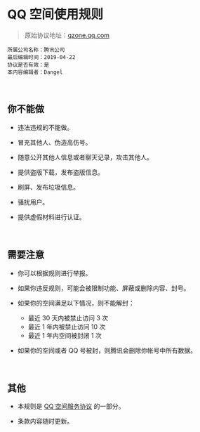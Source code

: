 # QQ 空间使用规则

> 原始协议地址：[qzone.qq.com](https://qzone.qq.com/web/rule.html)
```
所属公司名称：腾讯公司
最后编辑时间：2019-04-22
协议是否有效：是
本内容编辑者：Dangel
```

<br />

## 你不能做

- 违法违规的不能做。

- 冒充其他人、伪造高仿号。

- 随意公开其他人信息或者聊天记录，攻击其他人。

- 提供盗版下载，发布盗版信息。

- 刷屏、发布垃圾信息。

- 骚扰用户。

- 提供虚假材料进行认证。

<br />

## 需要注意

- 你可以根据规则进行举报。

- 如果你违反规则，可能会被限制功能、屏蔽或删除内容、封号。

- 如果你的空间满足以下情况，则不能解封：
  - 最近 30 天内被禁止访问 3 次
  - 最近 1 年内被禁止访问 10 次
  - 最近 1 年内空间被封闭 1 次

- 如果你的空间或者 QQ 号被封，则腾讯会删除你帐号中所有数据。

<br />

## 其他

- 本规则是 [QQ 空间服务协议](https://github.com/smilonely/I-dont-wanna-read-it/wiki/Tencent-Qzone-Service) 的一部分。

- 条款内容随时更新。

<br />

<br />